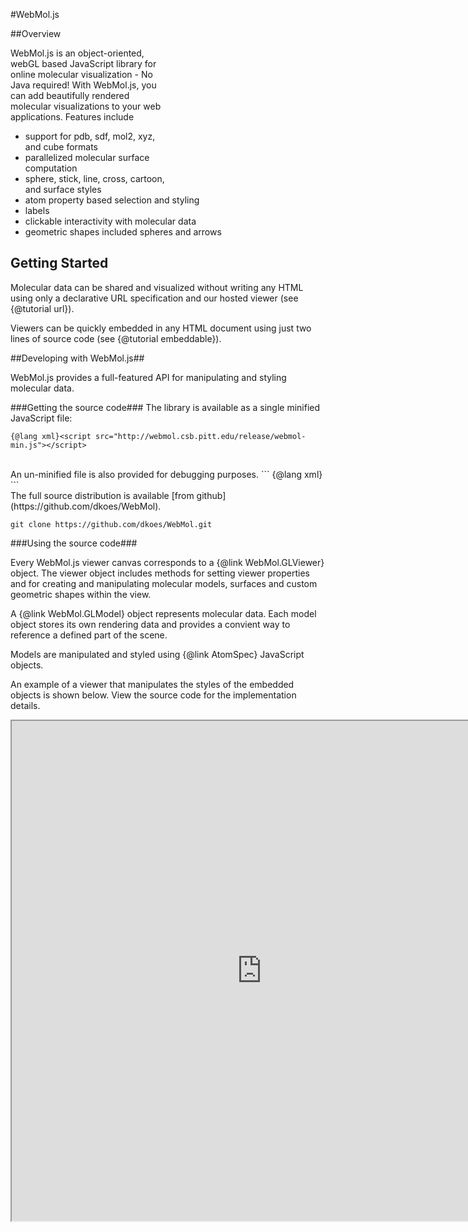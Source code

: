 <style>
.page-title {visibility: hidden; height: 0px; width: 0px;} //hack to get rid of Index
</style>
<script src="http://webmol.csb.pitt.edu/release/webmol-min.js"></script> 
#WebMol.js
<div  style="float: right; height: 250px; width: 250px; position: relative;" class='webmoljs_viewer' data-pdb='1UBQ' data-backgroundcolor='0xffffff' data-style='{"cartoon":{"color": "spectrum"}}'></div>  
<script>
setInterval(function() {
 if(WebMol.viewers) if(WebMol.viewers[0]) {
    var view = WebMol.viewers[0];
    view.rotate(1);
 }
}, 50);
</script>
##Overview    

WebMol.js is an object-oriented, webGL based JavaScript library for online molecular visualization - No Java required!
With WebMol.js, you can add beautifully rendered molecular visualizations to your web applications.  Features include
 * support for pdb, sdf, mol2, xyz, and cube formats
 * parallelized molecular surface computation
 * sphere, stick, line, cross, cartoon, and surface styles
 * atom property based selection and styling
 * labels
 * clickable interactivity with molecular data
 * geometric shapes included spheres and arrows

## Getting Started ##

Molecular data can be shared and visualized without writing any HTML
 using only a declarative URL specification and our hosted viewer (see {@tutorial url}).

Viewers can be quickly embedded in any HTML document using just two lines of source code (see {@tutorial embeddable}).

##Developing with WebMol.js##

WebMol.js provides a full-featured API for manipulating and styling molecular data.

###Getting the source code###
The library is available as a single minified JavaScript file:

``` 
{@lang xml}<script src="http://webmol.csb.pitt.edu/release/webmol-min.js"></script> 
```

<br>
An un-minified file is also provided for debugging purposes.
``` 
{@lang xml}<script src="http://webmol.csb.pitt.edu/release/webmol.js"></script> 
```

<br>
The full source distribution is available [from github](https://github.com/dkoes/WebMol).

```
git clone https://github.com/dkoes/WebMol.git
``` 

###Using the source code###

Every WebMol.js viewer canvas corresponds to a {@link WebMol.GLViewer} object. The viewer object
includes methods for setting viewer properties and for creating and manipulating molecular models, surfaces
and custom geometric shapes within the view.

A {@link WebMol.GLModel} object represents molecular data.  Each model object stores its own
rendering data and provides a convient way to reference a defined part of the scene.

Models are manipulated and styled using {@link AtomSpec} JavaScript objects. 

An example of a viewer that manipulates the styles of the embedded objects is shown below.  View the source code for the implementation details.

<iframe width=800, height=800 src="http://webmol.csb.pitt.edu/doc/example.html"></iframe> 
